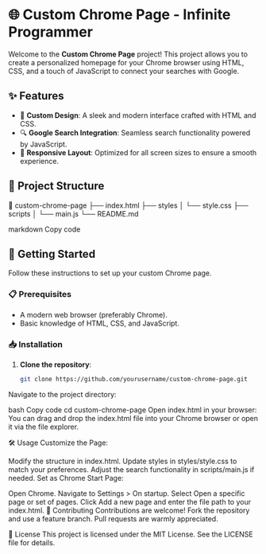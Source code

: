 # 🌐 Custom Chrome Page - Infinite Programmer

Welcome to the **Custom Chrome Page** project! This project allows you to create a personalized homepage for your Chrome browser using HTML, CSS, and a touch of JavaScript to connect your searches with Google.

## ✨ Features

- 🎨 **Custom Design**: A sleek and modern interface crafted with HTML and CSS.
- 🔍 **Google Search Integration**: Seamless search functionality powered by JavaScript.
- 📱 **Responsive Layout**: Optimized for all screen sizes to ensure a smooth experience.

## 📂 Project Structure

📁 custom-chrome-page
├── index.html
├── styles
│ └── style.css
├── scripts
│ └── main.js
└── README.md

markdown
Copy code

## 🚀 Getting Started

Follow these instructions to set up your custom Chrome page.

### 📋 Prerequisites

- A modern web browser (preferably Chrome).
- Basic knowledge of HTML, CSS, and JavaScript.

### 📥 Installation

1. **Clone the repository**:
   ```bash
   git clone https://github.com/yourusername/custom-chrome-page.git
Navigate to the project directory:

bash
Copy code
cd custom-chrome-page
Open index.html in your browser:
You can drag and drop the index.html file into your Chrome browser or open it via the file explorer.

🛠️ Usage
Customize the Page:

Modify the structure in index.html.
Update styles in styles/style.css to match your preferences.
Adjust the search functionality in scripts/main.js if needed.
Set as Chrome Start Page:

Open Chrome.
Navigate to Settings > On startup.
Select Open a specific page or set of pages.
Click Add a new page and enter the file path to your index.html.
🤝 Contributing
Contributions are welcome! Fork the repository and use a feature branch. Pull requests are warmly appreciated.

📜 License
This project is licensed under the MIT License. See the LICENSE file for details.

